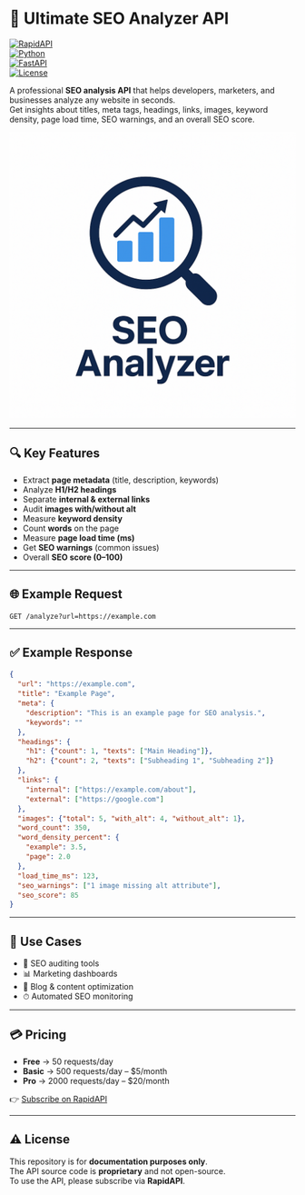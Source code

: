 # 🚀 Ultimate SEO Analyzer API

[![RapidAPI](https://img.shields.io/badge/Get%20on-RapidAPI-00bfff?logo=cloudflare&logoColor=white)](https://rapidapi.com/KovalDenys1/api/ultimate-seo-analyzer)  
[![Python](https://img.shields.io/badge/Python-3.9+-3776AB?logo=python&logoColor=white)](https://www.python.org/)  
[![FastAPI](https://img.shields.io/badge/FastAPI-Framework-009688?logo=fastapi&logoColor=white)](https://fastapi.tiangolo.com/)  
[![License](https://img.shields.io/badge/License-Proprietary-red)](#-license)

A professional **SEO analysis API** that helps developers, marketers, and businesses analyze any website in seconds.  
Get insights about titles, meta tags, headings, links, images, keyword density, page load time, SEO warnings, and an overall SEO score.

![SEO Analyzer Logo](Logo.png)

---

## 🔍 Key Features
- Extract **page metadata** (title, description, keywords)  
- Analyze **H1/H2 headings**  
- Separate **internal & external links**  
- Audit **images with/without alt**  
- Measure **keyword density**  
- Count **words** on the page  
- Measure **page load time (ms)**  
- Get **SEO warnings** (common issues)  
- Overall **SEO score (0–100)**  

---

## 🌐 Example Request

```http
GET /analyze?url=https://example.com
```

---

## ✅ Example Response

```json
{
  "url": "https://example.com",
  "title": "Example Page",
  "meta": {
    "description": "This is an example page for SEO analysis.",
    "keywords": ""
  },
  "headings": {
    "h1": {"count": 1, "texts": ["Main Heading"]},
    "h2": {"count": 2, "texts": ["Subheading 1", "Subheading 2"]}
  },
  "links": {
    "internal": ["https://example.com/about"],
    "external": ["https://google.com"]
  },
  "images": {"total": 5, "with_alt": 4, "without_alt": 1},
  "word_count": 350,
  "word_density_percent": {
    "example": 3.5,
    "page": 2.0
  },
  "load_time_ms": 123,
  "seo_warnings": ["1 image missing alt attribute"],
  "seo_score": 85
}
```

---

## 📌 Use Cases
- 🔎 SEO auditing tools  
- 📊 Marketing dashboards  
- 📝 Blog & content optimization  
- ⏱ Automated SEO monitoring  

---

## 💳 Pricing
- **Free** → 50 requests/day  
- **Basic** → 500 requests/day – $5/month  
- **Pro** → 2000 requests/day – $20/month  

👉 [Subscribe on RapidAPI]([https://rapidapi.com/](https://rapidapi.com/KovalDenys1/api/ultimate-seo-analyzer))

---

## ⚠️ License
This repository is for **documentation purposes only**.  
The API source code is **proprietary** and not open-source.  
To use the API, please subscribe via **RapidAPI**.
